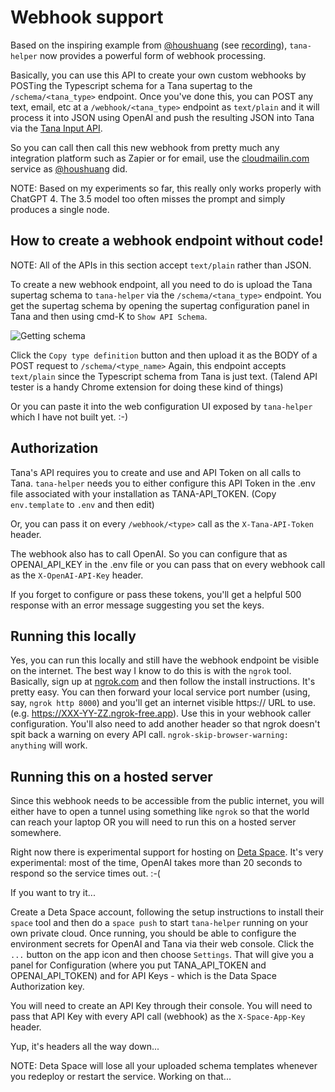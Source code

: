 # Webhook support

Based on the inspiring example from [@houshuang](https://github.com/houshuang) (see [recording](https://share.cleanshot.com/PNDJjGp4)), `tana-helper` now provides a powerful form of webhook processing.

Basically, you can use this API to create your own custom webhooks by POSTing the Typescript schema for a Tana supertag to the `/schema/<tana_type>` endpoint. Once you've done this, you can POST any text, email, etc at a `/webhook/<tana_type>` endpoint as `text/plain` and it will process it into JSON using OpenAI and push the resulting JSON into Tana via the [Tana Input API](https://help.tana.inc/tana-input-api.html).

So you can call then call this new webhook from pretty much any integration platform such as Zapier or for email, use the [cloudmailin.com](https://cloudmailin.com) service as [@houshuang](https://github.com/houshuang) did.

NOTE: Based on my experiments so far, this really only works properly with ChatGPT 4. The 3.5 model too often misses the prompt and simply produces a single node.

## How to create a webhook endpoint without code!

NOTE: All of the APIs in this section accept `text/plain` rather than JSON.

To create a new webhook endpoint, all you need to do is upload the Tana supertag schema to `tana-helper` via the `/schema/<tana_type>` endpoint. You get the supertag schema by opening the supertag configuration panel in Tana and then using cmd-K to `Show API Schema`. 

![Getting schema](./assets/getting_schema.jpeg)

Click the `Copy type definition` button and then upload it as the BODY of a POST request to `/schema/<type_name>` Again, this endpoint accepts `text/plain` since the Typescript schema from Tana is just text. (Talend API tester is a handy Chrome extension for doing these kind of things)

Or you can paste it into the web configuration UI exposed by `tana-helper` which I have not built yet. :-)

## Authorization

Tana's API requires you to create and use and API Token on all calls to Tana. `tana-helper` needs you to either configure this API Token in the .env file associated with your installation as TANA-API_TOKEN. (Copy `env.template` to `.env` and then edit)

Or, you can pass it on every `/webhook/<type>` call as the `X-Tana-API-Token` header.

The webhook also has to call OpenAI. So you can configure that as OPENAI_API_KEY in the .env file or you can pass that on every webhook call as the `X-OpenAI-API-Key` header.

If you forget to configure or pass these tokens, you'll get a helpful 500 response with an error message suggesting you set the keys.

## Running this locally 

Yes, you can run this locally and still have the webhook endpoint be visible on the internet. The best way I know to do this is with the `ngrok` tool. Basically, sign up at [ngrok.com](https:ngrok.com) and then follow the install instructions. It's pretty easy. You can then forward your local service port number (using, say, `ngrok http 8000`) and you'll get an internet visible https:// URL to use. (e.g. https://XXX-YY-ZZ.ngrok-free.app). Use this in your webhook caller configuration. You'll also need to add another header so that ngrok doesn't spit back a warning on every API call. `ngrok-skip-browser-warning: anything` will work.

## Running this on a hosted server
Since this webhook needs to be accessible from the public internet, you will either have to open a tunnel using something like `ngrok` so that the world can reach your laptop OR you will need to run this on a hosted server somewhere.

Right now there is experimental support for hosting on [Deta Space](https://deta.space). It's very experimental: most of the time, OpenAI takes more than 20 seconds to respond so the service times out. :-(

If you want to try it...

Create a Deta Space account, following the setup instructions to install their `space` tool and then do a `space push` to start `tana-helper` running on your own private cloud. Once running, you should be able to configure the environment secrets for OpenAI and Tana via their web console. Click the `...` button on the app icon and then choose `Settings`. That will give you a panel for Configuration (where you put TANA_API_TOKEN and OPENAI_API_TOKEN) and for API Keys - which is the Data Space Authorization key.

You will need to create an API Key through their console. You will need to pass that API Key with every API call (webhook) as the `X-Space-App-Key` header.

Yup, it's headers all the way down...

NOTE: Deta Space will lose all your uploaded schema templates whenever you redeploy or restart the service. Working on that...
